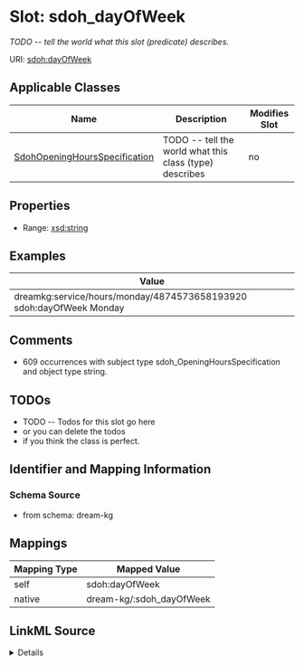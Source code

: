 

# Slot: sdoh_dayOfWeek


_TODO -- tell the world what this slot (predicate) describes._





URI: [sdoh:dayOfWeek](http://schema.org/dayOfWeek)



<!-- no inheritance hierarchy -->





## Applicable Classes

| Name | Description | Modifies Slot |
| --- | --- | --- |
| [SdohOpeningHoursSpecification](../classes/SdohOpeningHoursSpecification.md) | TODO -- tell the world what this class (type) describes |  no  |







## Properties

* Range: [xsd:string](http://www.w3.org/2001/XMLSchema#string)






## Examples

| Value |
| --- |
| dreamkg:service/hours/monday/4874573658193920 sdoh:dayOfWeek Monday |

## Comments

* 609 occurrences with subject type sdoh_OpeningHoursSpecification and object type string.

## TODOs

* TODO -- Todos for this slot go here
* or you can delete the todos
* if you think the class is perfect.

## Identifier and Mapping Information







### Schema Source


* from schema: dream-kg




## Mappings

| Mapping Type | Mapped Value |
| ---  | ---  |
| self | sdoh:dayOfWeek |
| native | dream-kg/:sdoh_dayOfWeek |




## LinkML Source

<details>
```yaml
name: sdoh_dayOfWeek
description: TODO -- tell the world what this slot (predicate) describes.
todos:
- TODO -- Todos for this slot go here
- or you can delete the todos
- if you think the class is perfect.
comments:
- 609 occurrences with subject type sdoh_OpeningHoursSpecification and object type
  string.
examples:
- value: dreamkg:service/hours/monday/4874573658193920 sdoh:dayOfWeek Monday
from_schema: dream-kg
rank: 1000
slot_uri: sdoh:dayOfWeek
alias: sdoh_dayOfWeek
domain_of:
- sdoh_OpeningHoursSpecification
range: string

```
</details>
